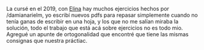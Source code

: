 La cursé en el 2019, con <a href="https://www.fceia.unr.edu.ar/~elina/">Elina</a>
hay muchos ejercicios hechos por /damianarielm, yo escribí nuevos pdfs para repasar simplemente cuando no tenía ganas de escribir en una hoja, y los que no me salían miraba la solución, todo el trabajo que está acá sobre ejercicios no es todo mio. Agregué un apunte de ortogonalidad que encontré que tiene las mismas consignas que nuestra práctiac.
